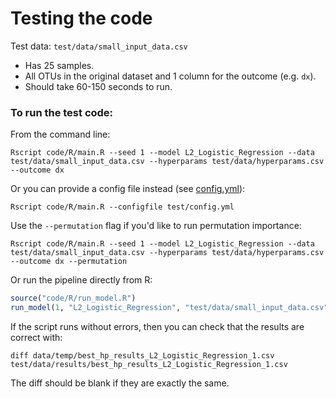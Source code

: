 # Testing the code

Test data: `test/data/small_input_data.csv`

- Has 25 samples.
- All OTUs in the original dataset and 1 column for the outcome (e.g. `dx`).
- Should take 60-150 seconds to run.

### To run the test code:

From the command line:
```
Rscript code/R/main.R --seed 1 --model L2_Logistic_Regression --data  test/data/small_input_data.csv --hyperparams test/data/hyperparams.csv --outcome dx
```

Or you can provide a config file instead (see [config.yml](config.yml)):
```
Rscript code/R/main.R --configfile test/config.yml
```

Use the `--permutation` flag if you'd like to run permutation importance:
```
Rscript code/R/main.R --seed 1 --model L2_Logistic_Regression --data  test/data/small_input_data.csv --hyperparams test/data/hyperparams.csv --outcome dx --permutation
```

Or run the pipeline directly from R:
```R
source("code/R/run_model.R")
run_model(1, "L2_Logistic_Regression", "test/data/small_input_data.csv", "test/data/hyperparams.csv", "dx", permutation = FALSE)
```

If the script runs without errors, then you can check that the results are correct with:
```
diff data/temp/best_hp_results_L2_Logistic_Regression_1.csv test/data/results/best_hp_results_L2_Logistic_Regression_1.csv
```

The diff should be blank if they are exactly the same.
